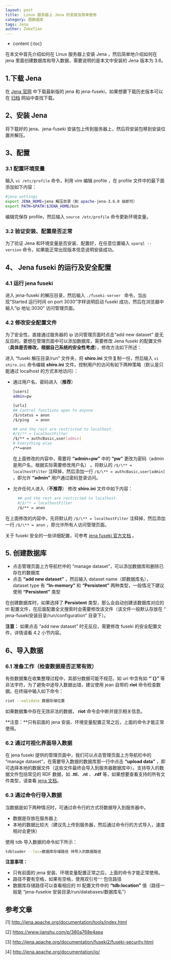 ```yaml
---
layout: post
title:  Linux 服务器上 Jena 的安装及简单使用
category: 图数据库
tags: Jena
author: ZekeTian
---
```




* content
{:toc}


在本文中首先介绍如何在 Linux 服务器上安装 Jena ，然后简单地介绍如何在 jena 里面创建数据库和导入数据，需要说明的是本文中安装的 Jena 版本为 3.6。



## 1.下载 Jena

在 [Jena 官网](https://jena.apache.org/download/index.cgi) 中下载最新版的 jena 和 jena-fuseki，如果想要下载历史版本可以在 [归档](http://archive.apache.org/dist/jena/) 网站中查找下载。

## 2、安装 Jena

将下载好的 jena、jena-fuseki 安装包上传到服务器上，然后将安装包移到安装位置并解压。

## 3、配置

### 3.1 配置环境变量

输入 `vi /etc/profile` 命令，利用 vim 编辑 profile ，在 profile 文件中的最下面添加如下内容：

```bash
#jena settings
export JENA_HOME=jena 解压目录（到 apache-jena-3.6.0 级即可）
export PATH=$PATH:$JENA_HOME/bin
```

编辑完保存 profile，然后输入 `source /etc/profile` 命令更新环境变量。

### 3.2 验证安装、配置是否正常

为了验证 Jena 和环境变量是否安装、配置好，在任意位置输入 `sparql --version` 命令，如果能正常出现版本信息说明安装成功。

## 4、 Jena fuseki 的运行及安全配置

### 4.1 运行 jena fuseki

进入 jena-fuseki 的解压目录，然后输入 `./fuseki-server ` 命令，当出现“Started 运行时间 on port 3030”字样说明启动 fuseki 成功，然后在浏览器中输入“ip 地址:3030” 访问管理页面。

### 4.2 修改安全配置文件

为了安全性，直接通过服务器的 ip 访问管理页面时点击“add new dataset” 是无反应的。要想在管理页面中可以添加数据库，需要修改 Jena fuseki 的配置文件（**具体是否修改，根据自己系统的安全性考虑**），修改方法如下所述：

进入 “fuseki 解压目录/run” 文件夹，将 **shiro.ini** 文件复制一份，然后输入 `vi shiro.ini` 命令编辑 **shiro.ini** 文件。控制用户的访问有如下两种策略（默认是只能通过 localhost 的方式本地访问）：

* 通过用户名、密码进入（**推荐**）

  ```bash
  [users]
  admin=pw 
  
  [urls]
  ## Control functions open to anyone
  /$/status = anon
  /$/ping   = anon
  
  ## and the rest are restricted to localhost.
  #/$/** = localhostFilter
  /$/** = authcBasic,user[admin]
  # Everything else
  /**=anon
  ```

  在上面修改的内容中，需要将 **“admin=pw”** 中的 **“pw”** 更改为密码（admin 是用户名，根据实际需要修改用户名） 。将默认的 `/$/\** = localhostFilter` 注释掉，然后添加一行  `/$/\** = authcBasic,user[admin]` ，即允许 **“admin”** 用户通过密码登录访问。

* 允许任何人进入（**不推荐**）
  修改 **shiro.ini** 文件中如下内容：

  ```bash
    ## and the rest are restricted to localhost.
    #/$/** = localhostFilter
    /$/** = anon
  ```




在上面修改的内容中，先将默认的 `/$/\** = localhostFilter`  注释掉，然后添加一行  `/$/\** = anon` ，即允许所有人访问管理页面。

关于 fuseki 安全的一些详细配置，可参考 [ jena fuseki 官方文档](http://jena.apache.org/documentation/fuseki2/fuseki-security.html) 。

## 5. 创建数据库

- 点击管理页面上方导航栏中的 “manage dataset”，可以添加数据库和删除已存在的数据库
- 点击 **“add new dataset”** ，然后输入 dataset name（即数据库名），dataset type 有 **“In-memory”** 和 **“Persistent”** 两种类型，一般情况下建议使用  **“Persistent”** 类型

在创建数据库时，如果选择了 **Persistent**  类型，那么会自动创建该数据库对应的 ttl 配置文件，在后面配置全文搜索时会需要修改该文件（该文件一般默认存放在  “ jena-fuseki安装目录/run/configuration”  目录下）。

**注意：** 如果点击 “add new dataset” 时无反应，需要修改 fuseki 的安全配置文件，详情请看 4.2 小节内容。

## 6、导入数据

### 6.1 准备工作（检查数据是否正常有效）

有些数据集在收集整理过程中，其部分数据可能不规范，如 uri 中含有如 **“`{}”** 等非法字符，为了避免中途导入数据出错，建议使用 jean 自带的 **riot** 命令检查数据。在终端中输入如下命令：

```bash
riot --validate 数据存储位置
```

如果数据集中存在无效非法的数据， **riot** 命令会中断并提示相关信息。

**注意：**只有前面的 jena 安装、环境变量配置正常之后，上面的命令才能正常使用。

### 6.2 通过可视化界面导入数据

在 jena fuseki 提供的管理页面中，我们可以点击管理页面上方导航栏中的 “manage dataset”，在需要导入数据的数据库那一行中点击 **“upload data”** ，即可选择本地的数据文件（这些文件最终会导入到服务器数据库中）。支持导入的数据文件包括常见的 RDF 数据，如 **.ttl**、**.nt** 、**.rdf** 等，如果想要查看支持的所有文件类型，请查看 [jena 文档](http://jena.apache.org/documentation/io/)。

### 6.3 通过命令行导入数据

当数据是如下两种情况时，可通过命令行的方式将数据导入到服务器中。

- 数据是存放在服务器上
- 本地的数据比较大（建议先上传到服务器，然后通过命令行的方式导入，速度相对会更快）

使用 tdb 导入数据的命令如下所示：

```bash
tdbloader --loc=数据库存储路径 待导入的数据路径
```

**注意事项：**

- 只有前面的 jena 安装、环境变量配置正常之后，上面的命令才能正常使用。
- 路径不要有空格，如果有空格，使用双引号`""` 包住路径
- 数据库存储路径可以查看相应的 ttl 配置文件中的 **“tdb:location”** 值（路径一般是 “jena-fusekie 安装目录/run/databases/数据库名”）



## 参考文章

[1] http://jena.apache.org/documentation/tools/index.html

[2] https://www.jianshu.com/p/380a768e4aea

[3] http://jena.apache.org/documentation/fuseki2/fuseki-security.html

[4] http://jena.apache.org/documentation/io/



